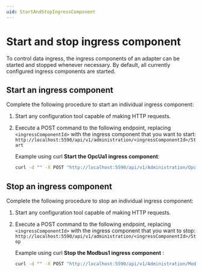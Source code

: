 ```yaml
---
uid: StartAndStopIngressComponent
---
```


# Start and stop ingress component

To control data ingress, the ingress components of an adapter can be started and stopped whenever necessary. By default, all currently configured ingress components are started.

## Start an ingress component

Complete the following procedure to start an individual ingress component:

1. Start any configuration tool capable of making HTTP requests.
2. Execute a POST command to the following endpoint, replacing `<ingressComponentId>` with the ingress component that you want to start: `http://localhost:5590/api/v1/administration/<ingressComponentId>/Start`
    
    Example using curl **Start the OpcUa1 ingress component**:

    ```bash
    curl -d "" -X POST "http://localhost:5590/api/v1/Administration/OpcUa1/Start"
    ```

## Stop an ingress component

Complete the following procedure to stop an individual ingress component:

1. Start any configuration tool capable of making HTTP requests.
2. Execute a POST command to the following endpoint, replacing `<ingressComponentId>` with the ingress component that you want to stop: `http://localhost:5590/api/v1/administration/<ingressComponentId>/Stop`

    Example using curl **Stop the Modbus1 ingress component** :

    ```bash
    curl -d "" -X POST "http://localhost:5590/api/v1/Administration/Modbus1/Stop"
    ```
